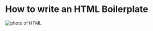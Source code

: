 # How to write an HTML Boilerplate

![photo of HTML](https://media.istockphoto.com/id/473426392/photo/a-close-up-of-html-coding-in-bright-colors.webp?b=1&s=170667a&w=0&k=20&c=11NcPoBkjRftyLDrvnzVk4YxOk6E5hK61BmqpBMGf_M=)
